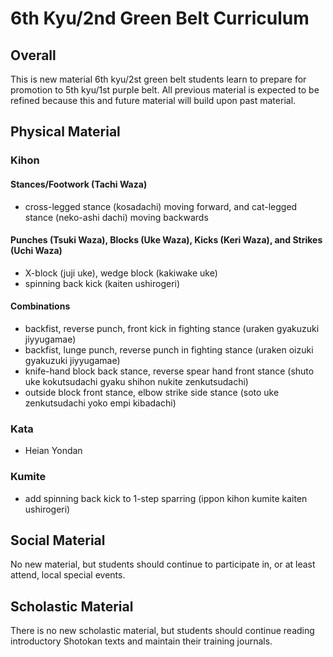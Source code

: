 # 6th Kyu/2nd Green Belt Curriculum

## Overall

This is new material 6th kyu/2st green belt students learn to prepare for promotion to 5th kyu/1st purple belt.
All previous material is expected to be refined because this and future material will build upon past material.

## Physical Material

### Kihon

#### Stances/Footwork (Tachi Waza)

* cross-legged stance (kosadachi) moving forward, and cat-legged stance (neko-ashi dachi) moving backwards

#### Punches (Tsuki Waza), Blocks (Uke Waza), Kicks (Keri Waza), and Strikes (Uchi Waza)

* X-block (juji uke), wedge block (kakiwake uke)
* spinning back kick (kaiten ushirogeri)

#### Combinations

* backfist, reverse punch, front kick in fighting stance (uraken gyakuzuki jiyyugamae)
* backfist, lunge punch, reverse punch in fighting stance (uraken oizuki gyakuzuki jiyyugamae)
* knife-hand block back stance, reverse spear hand front stance (shuto uke kokutsudachi gyaku shihon nukite zenkutsudachi)
* outside block front stance, elbow strike side stance (soto uke zenkutsudachi yoko empi kibadachi)

### Kata

* Heian Yondan

### Kumite

* add spinning back kick to 1-step sparring (ippon kihon kumite kaiten ushirogeri)

## Social Material

No new material, but students should continue to participate in, or at least attend, local special events.

## Scholastic Material

There is no new scholastic material, but students should continue reading introductory Shotokan texts and maintain
their training journals.
